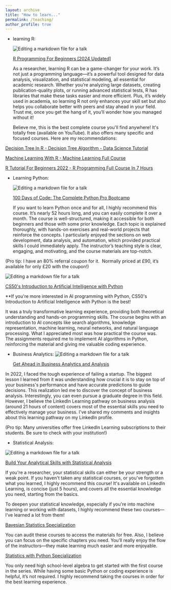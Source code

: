 ```yaml
---
layout: archive
title: "How to learn..."
permalink: /teaching/
author_profile: true
---
```





* learning R:
  
  ![Editing a markdown file for a talk](/images/editing-talk.png)
  
  [R Programming For Beginners [2024 Updated]](https://www.youtube.com/playlist?list=PLEiEAq2VkUUKAw0aAJ1W4jpZ1q9LpX4yG)

  As a researcher, learning R can be a game-changer for your work. It’s not just a programming language—it’s a powerful tool designed for data analysis, visualization, and statistical modeling, all essential for academic research. Whether you’re analyzing large datasets, creating publication-quality plots, or running advanced statistical tests, R has libraries that make these tasks easier and more efficient. Plus, it’s widely used in academia, so learning R not only enhances your skill set but also helps you collaborate better with peers and stay ahead in your field. Trust me, once you get the hang of it, you’ll wonder how you managed without it!

  Believe me, this is the best complete course you'll find anywhere! It's totally free (available on YouTube). It also offers many specific and focused courses. Here are my recommendations:

[Decision Tree In R - Decision Tree Algorithm - Data Science Tutorial](https://www.youtube.com/watch?v=HmEPCEXn-ZM&list=PLEiEAq2VkUUKAw0aAJ1W4jpZ1q9LpX4yG&index=16)

[Machine Learning With R - Machine Learning Full Course](https://www.youtube.com/watch?v=6dEUTmoXz0w&list=PLEiEAq2VkUUKAw0aAJ1W4jpZ1q9LpX4yG&index=4)

[R Tutorial For Beginners 2022 - R Programming Full Course In 7 Hours](https://www.youtube.com/watch?v=KlsYCECWEWE&list=PLEiEAq2VkUUKAw0aAJ1W4jpZ1q9LpX4yG&index=2)



* Learning Python:
  
   ![Editing a markdown file for a talk](/images/editing-talk.png)

  [100 Days of Code: The Complete Python Pro Bootcamp](https://www.udemy.com/course/100-days-of-code/?utm_source=adwords&utm_medium=udemyads&utm_campaign=MX_FF-CONV_GB_Search-NB_Keyword_Alpha_la.EN_Google&campaigntype=Search&portfolio=GreatBritain&language=EN&product=Course&test=&audience=Keyword&topic=Python&priority=Alpha&funnel=Conversion&utm_content=&utm_term=_._ag_158764601497_._ad_707601457906_._kw_python+free+course_._de_c_._dm__._pl__._ti_kwd-298564862288_._li_9045886_._pd__._&matchtype=b&gad_source=1&gclid=CjwKCAiApY-7BhBjEiwAQMrrET6TDeZUUMNsoQsa0fUmwjxboxkto7q8-6p9GY6tr_T_KXwkHV4pzRoC77AQAvD_BwE&couponCode=ST21MT121624)
 
  
    If you want to learn Python once and for all, I highly recommend this course. It’s nearly 52 hours long, and you can easily complete it     over a month. The course is well-structured, making it accessible for both beginners and those with some prior knowledge. Each topic is     explained thoroughly, with hands-on exercises and real-world projects that reinforce the concepts. I particularly enjoyed the sections on     web development, data analysis, and automation, which provided practical skills I could immediately apply. The instructor’s teaching style   is clear, engaging, and motivating, and the course materials are top-notch.


(Pro tip: I have an 80% referral coupon for it.  Normally priced at £90, it’s available for only £20 with the coupon!)

![Editing a markdown file for a talk](/images/editing-talk.png)

  [CS50's Introduction to Artificial Intelligence with Python](https://pll.harvard.edu/course/cs50s-introduction-artificial-intelligence-python)

**If you're more interested in AI programming with Python, CS50's Introduction to Artificial Intelligence with Python is the best! 

It was a truly transformative learning experience, providing both theoretical understanding and hands-on programming skills. The course begins with an introduction to AI concepts like search algorithms, knowledge representation, machine learning, neural networks, and natural language processing. What I appreciated most was how practical the course was. The assignments required me to implement AI algorithms in Python, reinforcing the material and giving me valuable coding experience.


* Business Analytics:
    ![Editing a markdown file for a talk](/images/editing-talk.png)

  [Get Ahead in Business Analytics and Analysis](https://www.linkedin.com/learning/paths/build-your-analytical-skills-with-statistical-analysis?u=108866162)

In 2022, I faced the tough experience of failing a startup. The biggest lesson I learned from it was understanding how crucial it is to stay on top of your business's performance and have accurate predictions to guide decisions. This realization led me to discover the concept of business analysis.
Interestingly, you can even pursue a graduate degree in this field. However, I believe the LinkedIn Learning pathway on business analysis (around 21 hours of content) covers most of the essential skills you need to effectively manage your business.
I've shared my comments and insights about this learning pathway on my LinkedIn profile.


(Pro tip: Many universities offer free LinkedIn Learning subscriptions to their students. Be sure to check with your institution!)


* Statistical Analysis:

![Editing a markdown file for a talk](/images/editing-talk.png)

  [Build Your Analytical Skills with Statistical Analysis](https://www.linkedin.com/learning/paths/build-your-analytical-skills-with-statistical-analysis?u=108866162)



If you're a researcher, your statistical skills can either be your strength or a weak point.
If you haven't taken any statistical courses, or you've forgotten what you learned, I highly recommend this course!
It's available on LinkedIn Learning, is concise (just 5 hours), and covers all the essential knowledge you need, starting from the basics.



To deepen your statistical knowledge, especially if you're into machine learning or working with datasets, I highly recommend these two courses—I’ve learned a lot from them!

[Bayesian Statistics Specialization](https://www.coursera.org/specializations/bayesian-statistics)

You can audit these courses to access the materials for free. Also, I believe you can focus on the specific chapters you need. You’ll really enjoy the flow of the instructors—they make learning much easier and more enjoyable.

[Statistics with Python Specialization](https://www.coursera.org/specializations/statistics-with-python)

You only need high school-level algebra to get started with the first course in the series. While having some basic Python or coding experience is helpful, it’s not required. I highly recommend taking the courses in order for the best learning experience.









  
  
